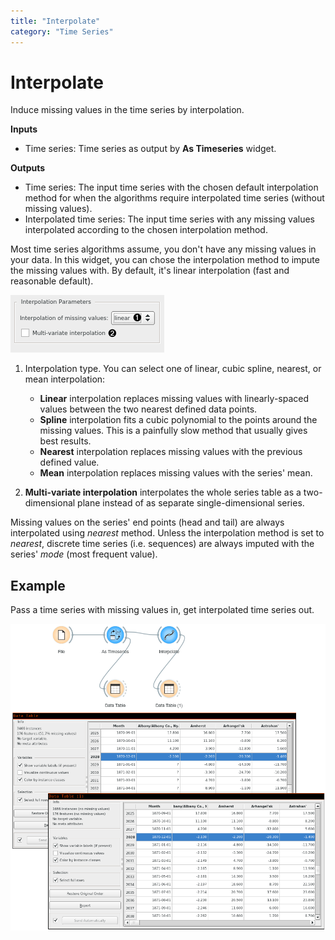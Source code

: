 ```yaml
---
title: "Interpolate"
category: "Time Series"
---
```

Interpolate
===========

Induce missing values in the time series by interpolation.

**Inputs**

- Time series: Time series as output by **As Timeseries** widget.

**Outputs**

- Time series: The input time series with the chosen default interpolation method for when the algorithms require interpolated time series (without missing values).
- Interpolated time series: The input time series with any missing values interpolated according to the chosen interpolation method.

Most time series algorithms assume, you don't have any missing values in
your data. In this widget, you can chose the interpolation method to impute
the missing values with. By default, it's linear interpolation (fast and
reasonable default).

![](/widget-catalog/time-series/images/interpolate-stamped.png)

1. Interpolation type. You can select one of linear, cubic spline, nearest, or mean interpolation:

   - **Linear** interpolation replaces missing values with linearly-spaced values between the two nearest defined data points.
   - **Spline** interpolation fits a cubic polynomial to the points around the missing values. This is a painfully slow method that usually gives best results.
   - **Nearest** interpolation replaces missing values with the previous defined value.
   - **Mean** interpolation replaces missing values with the series' mean.

2. **Multi-variate interpolation** interpolates the whole series table as a two-dimensional plane instead of as separate single-dimensional series. 

Missing values on the series' end points (head and tail) are always interpolated using *nearest* method. Unless the interpolation method is set to *nearest*, discrete time series (i.e. sequences) are always imputed with the series' *mode* (most frequent value).

Example
-------

Pass a time series with missing values in, get interpolated time series out.

![](/widget-catalog/time-series/images/interpolate-ex1.png)
